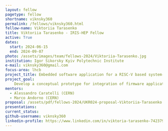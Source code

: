 ```yaml
---
layout: fellow
pagetype: fellow
shortname: viknsky360
permalink: /fellows/viknsky360.html
fellow-name: Viktoriia Tarasenko
title: Viktoriia Tarasenko - IRIS-HEP Fellow
active: True
dates:
  start: 2024-06-15
  end: 2024-09-07
photo: /assets/images/team/fellows-2024/Viktoriia-Tarasenko.jpg
institution: Igor Sikorsky Kyiv Polytechnic Institute
e-mail: viknsky360@gmail.com
focus-area: lhcb
project_title: Embedded software application for a RISC-V based system-on-chip (SoC) for LHCb Velo detector
project_goal:
    Develop a conceptual prototype for integration of firmware applications written in high-level C++ with a simulated microcontroller based on RISC-V architecture.
mentors:
  - Alessandro Caratelli (CERN)
  - Marco Andorno (CERN)
proposal: /assets/pdf/fellows-2024/UKR024-proposal-Viktoriia-Tarasenko.pdf
presentations:
current_status:
github-username: viknsky360
linkedin-profile: https://www.linkedin.com/in/viktoria-tarasenko-742379277/
---
```

